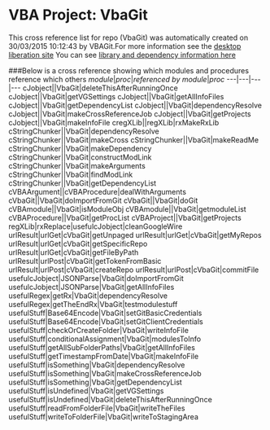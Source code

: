 # VBA Project: VbaGit
This cross reference list for repo (VbaGit) was automatically created on 30/03/2015 10:12:43 by VBAGit.For more information see the [desktop liberation site](http://ramblings.mcpher.com/Home/excelquirks/drivesdk/gettinggithubready "desktop liberation")
You can see [library and dependency information here](dependencies.md)

###Below is a cross reference showing which modules and procedures reference which others
*module*|*proc*|*referenced by module*|*proc*
---|---|---|---
cJobject||VbaGit|deleteThisAfterRunningOnce
cJobject||VbaGit|getVGSettings
cJobject||VbaGit|getAllInfoFiles
cJobject||VbaGit|getDependencyList
cJobject||VbaGit|dependencyResolve
cJobject||VbaGit|makeCrossReferenceJob
cJobject||VbaGit|getProjects
cJobject||VbaGit|makeInfoFile
cregXLib||regXLib|rxMakeRxLib
cStringChunker||VbaGit|dependencyResolve
cStringChunker||VbaGit|makeCross
cStringChunker||VbaGit|makeReadMe
cStringChunker||VbaGit|makeDependency
cStringChunker||VbaGit|constructModLink
cStringChunker||VbaGit|makeArguments
cStringChunker||VbaGit|findModLink
cStringChunker||VbaGit|getDependencyList
cVBAArgument||cVBAProcedure|dealWithArguments
cVbaGit||VbaGit|doImportFromGit
cVbaGit||VbaGit|doGit
cVBAmodule||VbaGit|isModuleObj
cVBAmodule||VbaGit|getmoduleList
cVBAProcedure||VbaGit|getProcList
cVBAProject||VbaGit|getProjects
regXLib|rxReplace|usefulcJobject|cleanGoogleWire
urlResult|urlGet|cVbaGit|getUnpaged
urlResult|urlGet|cVbaGit|getMyRepos
urlResult|urlGet|cVbaGit|getSpecificRepo
urlResult|urlGet|cVbaGit|getFileByPath
urlResult|urlPost|cVbaGit|getTokenFromBasic
urlResult|urlPost|cVbaGit|createRepo
urlResult|urlPost|cVbaGit|commitFile
usefulcJobject|JSONParse|VbaGit|doImportFromGit
usefulcJobject|JSONParse|VbaGit|getAllInfoFiles
usefulRegex|getRx|VbaGit|dependencyResolve
usefulRegex|getTheEndRx|VbaGit|testmodulestuff
usefulStuff|Base64Encode|VbaGit|setGitBasicCredentials
usefulStuff|Base64Encode|VbaGit|setGitClientCredentials
usefulStuff|checkOrCreateFolder|VbaGit|writeInfoFile
usefulStuff|conditionalAssignment|VbaGit|modulesToInfo
usefulStuff|getAllSubFolderPaths|VbaGit|getAllInfoFiles
usefulStuff|getTimestampFromDate|VbaGit|makeInfoFile
usefulStuff|isSomething|VbaGit|dependencyResolve
usefulStuff|isSomething|VbaGit|makeCrossReferenceJob
usefulStuff|isSomething|VbaGit|getDependencyList
usefulStuff|isUndefined|VbaGit|getVGSettings
usefulStuff|isUndefined|VbaGit|deleteThisAfterRunningOnce
usefulStuff|readFromFolderFile|VbaGit|writeTheFiles
usefulStuff|writeToFolderFile|VbaGit|writeToStagingArea
